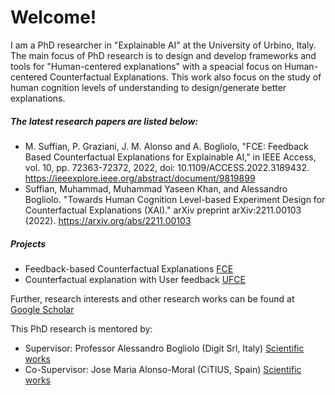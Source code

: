 # Welcome!
I am a PhD researcher in "Explainable AI" at the University of Urbino, Italy.
The main focus of PhD research is to design and develop frameworks and tools for "Human-centered explanations" with a speacial focus on Human-centered Counterfactual Explanations.
This work also focus on the study of human cognition levels of understanding to design/generate better explanations.

##### The latest research papers are listed below:
- M. Suffian, P. Graziani, J. M. Alonso and A. Bogliolo, "FCE: Feedback Based Counterfactual Explanations for Explainable AI," in IEEE Access, vol. 10, pp. 72363-72372, 2022, doi: 10.1109/ACCESS.2022.3189432. https://ieeexplore.ieee.org/abstract/document/9819899
- Suffian, Muhammad, Muhammad Yaseen Khan, and Alessandro Bogliolo. "Towards Human Cognition Level-based Experiment Design for Counterfactual Explanations (XAI)." arXiv preprint arXiv:2211.00103 (2022). https://arxiv.org/abs/2211.00103

##### Projects
- Feedback-based Counterfactual Explanations [FCE](https://github.com/msnizami/FCE)
- Counterfactual explanation with User feedback [UFCE](https://github.com/msnizami/UFCE)

Further, research interests and other research works can be found at [Google Scholar](https://scholar.google.com/citations?user=MSrYRgEAAAAJ&hl=en)

This PhD research is mentored by:
- Supervisor: Professor Alessandro Bogliolo (Digit Srl, Italy) [Scientific works](https://scholar.google.com/citations?user=M9Ood7kAAAAJ&hl=en)
- Co-Supervisor: Jose Maria Alonso-Moral (CiTIUS, Spain) [Scientific works](https://scholar.google.com/citations?user=wDMgf44AAAAJ&hl=en)
